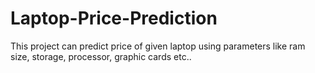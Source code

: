 # Laptop-Price-Prediction
This project can predict price of given laptop using parameters like ram size, storage, processor, graphic cards etc..
